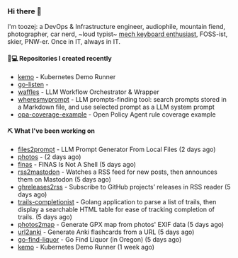 ### Hi there 👋

I'm toozej: a DevOps & Infrastructure engineer, audiophile, mountain fiend, photographer, car nerd, ~loud typist~ [mech keyboard enthusiast](https://github.com/toozej/keebs), FOSS-ist, skier, PNW-er. Once in IT, always in IT.

#### 👨💻 Repositories I created recently

- [kemo](https://github.com/toozej/kemo) - Kubernetes Demo Runner
- [go-listen](https://github.com/toozej/go-listen) - 
- [waffles](https://github.com/toozej/waffles) - LLM Workflow Orchestrator & Wrapper
- [wheresmyprompt](https://github.com/toozej/wheresmyprompt) - LLM prompts-finding tool: search prompts stored in a Markdown file, and use selected prompt as a LLM system prompt
- [opa-coverage-example](https://github.com/toozej/opa-coverage-example) - Open Policy Agent rule coverage example

#### ⛏️ What I've been working on

- [files2prompt](https://github.com/toozej/files2prompt) - LLM Prompt Generator From Local Files (2 days ago)
- [photos](https://github.com/toozej/photos) -  (2 days ago)
- [finas](https://github.com/toozej/finas) - FINAS Is Not A Shell (5 days ago)
- [rss2mastodon](https://github.com/toozej/rss2mastodon) - Watches a RSS feed for new posts, then announces them on Mastodon (5 days ago)
- [ghreleases2rss](https://github.com/toozej/ghreleases2rss) - Subscribe to GitHub projects’ releases in RSS reader (5 days ago)
- [trails-completionist](https://github.com/toozej/trails-completionist) - Golang application to parse a list of trails, then display a searchable HTML table for ease of tracking completion of trails. (5 days ago)
- [photos2map](https://github.com/toozej/photos2map) - Generate GPX map from photos' EXIF data (5 days ago)
- [url2anki](https://github.com/toozej/url2anki) - Generate Anki flashcards from a URL (5 days ago)
- [go-find-liquor](https://github.com/toozej/go-find-liquor) - Go Find Liquor (in Oregon) (5 days ago)
- [kemo](https://github.com/toozej/kemo) - Kubernetes Demo Runner (1 week ago)
